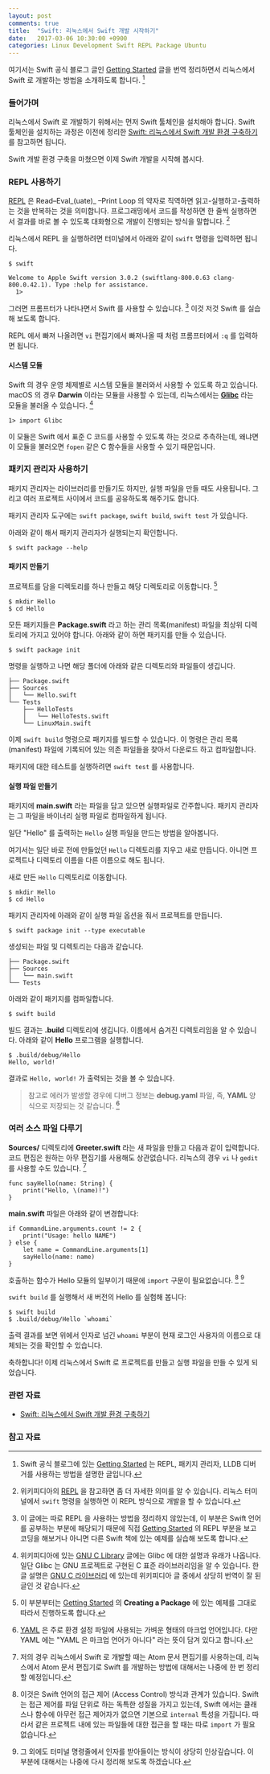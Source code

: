 ```yaml
---
layout: post
comments: true
title:  "Swift: 리눅스에서 Swift 개발 시작하기"
date:   2017-03-06 10:30:00 +0900
categories: Linux Development Swift REPL Package Ubuntu
---
```


여기서는 Swift 공식 블로그 글인 [Getting Started](https://swift.org/getting-started/) 글을 번역 정리하면서 리눅스에서 Swift 로 개발하는 방법을 소개하도록 합니다. [^swift-started]

### 들어가며

리눅스에서 Swift 로 개발하기 위해서는 먼저 Swift 툴체인을 설치해야 합니다. Swift 툴체인을 설치하는 과정은 이전에 정리한 [Swift: 리눅스에서 Swift 개발 환경 구축하기](http://xho95.github.io/linux/development/swift/package/install/2017/02/19/Developing-Swift-on-Linux.html#fnref:wikipedia-gnu-c-ko) 를 참고하면 됩니다.

Swift 개발 환경 구축을 마쳤으면 이제 Swift 개발을 시작해 봅시다.

### REPL 사용하기

[REPL](https://en.wikipedia.org/wiki/Read–eval–print_loop) 은 Read–Eval_(uate)_ –Print Loop 의 약자로 직역하면 읽고-실행하고-출력하는 것을 반복하는 것을 의미합니다. 프로그래밍에서 코드를 작성하면 한 줄씩 실행하면서 결과를 바로 볼 수 있도록 대화형으로 개발이 진행되는 방식을 말합니다. [^repl]

리눅스에서 REPL 을 실행하려면 터미널에서 아래와 같이 `swift` 명령을 입력하면 됩니다.

```
$ swift

Welcome to Apple Swift version 3.0.2 (swiftlang-800.0.63 clang-800.0.42.1). Type :help for assistance.
  1>  
```

그러면 프롬프터가 나타나면서 Swift 를 사용할 수 있습니다. [^exercise] 이것 저것 Swift 를 실습해 보도록 합니다.

REPL 에서 빠져 나올려면 `vi` 편집기에서 빠져나올 때 처럼 프롬프터에서 `:q` 를 입력하면 됩니다.

#### 시스템 모듈

Swift 의 경우 운영 체제별로 시스템 모듈을 불러와서 사용할 수 있도록 하고 있습니다. macOS 의 경우 **Darwin** 이라는 모듈을 사용할 수 있는데, 리눅스에서는 [**Glibc**](https://en.wikipedia.org/wiki/GNU_C_Library) 라는 모듈을 불러올 수 있습니다. [^wikipedia-gnu-c]

```
1> import Glibc
```

이 모듈은 Swift 에서 표준 C 코드를 사용할 수 있도록 하는 것으로 추측하는데, 왜냐면 이 모듈을 불러오면 `fopen` 같은 C 함수들을 사용할 수 있기 때문입니다.

### 패키지 관리자 사용하기

패키지 관리자는 라이브러리를 만들기도 하지만, 실행 파일을 만들 때도 사용됩니다. 그리고 여러 프로젝트 사이에서 코드를 공유하도록 해주기도 합니다.

패키지 관리자 도구에는 `swift package`, `swift build`, `swift test` 가 있습니다.

아래와 같이 해서 패키지 관리자가 실행되는지 확인합니다.

```
$ swift package --help
```

#### 패키지 만들기

프로젝트를 담을 디렉토리를 하나 만들고 해당 디렉토리로 이동합니다. [^example]

```
$ mkdir Hello
$ cd Hello
```

모든 패키지들은 **Package.swift** 라고 하는 관리 목록(manifest) 파일을 최상위 디렉토리에 가지고 있어야 합니다. 아래와 같이 하면 패키지를 만들 수 있습니다.

```
$ swift package init
```

명령을 실행하고 나면 해당 폴더에 아래와 같은 디렉토리와 파일들이 생깁니다.

```
├── Package.swift
├── Sources
│   └── Hello.swift
└── Tests
    ├── HelloTests
    │   └── HelloTests.swift
    └── LinuxMain.swift
```

이제 `swift build` 명령으로 패키지를 빌드할 수 있습니다. 이 명령은 관리 목록 (manifest) 파일에 기록되어 있는 의존 파일들을 찾아서 다운로드 하고 컴파일합니다.

패키지에 대한 테스트를 실행하려면 `swift test` 를 사용합니다.

#### 실행 파일 만들기

패키지에 **main.swift** 라는 파일을 담고 있으면 실행파일로 간주합니다. 패키지 관리자는 그 파일을 바이너리 실행 파일로 컴파일하게 됩니다.

일단 "Hello" 를 출력하는 `Hello` 실행 파일을 만드는 방법을 알아봅니다.

여기서는 일단 바로 전에 만들었던 `Hello` 디렉토리를 지우고 새로 만듭니다. 아니면 프로젝트나 디렉토리 이름을 다른 이름으로 해도 됩니다.

새로 만든 `Hello` 디렉토리로 이동합니다.

```
$ mkdir Hello
$ cd Hello
```

패키지 관리자에 아래와 같이 실행 파일 옵션을 줘서 프로젝트를 만듭니다.

```
$ swift package init --type executable
```

생성되는 파일 및 디렉토리는 다음과 같습니다.

```
├── Package.swift
├── Sources
│   └── main.swift
└── Tests
```

아래와 같이 패키지를 컴파일합니다.

```
$ swift build
```

빌드 결과는 **.build** 디렉토리에 생깁니다. 이름에서 숨겨진 디렉토리임을 알 수 있습니다. 아래와 같이 **Hello** 프로그램을 실행합니다.

```
$ .build/debug/Hello
Hello, world!
```

결과로 `Hello, world!` 가 출력되는 것을 볼 수 있습니다.

> 참고로 에러가 발생할 경우에 디버그 정보는 **debug.yaml** 파일, 즉, **YAML** 양식으로 저장되는 것 같습니다. [^yaml]

### 여러 소스 파일 다루기

**Sources/** 디렉토리에 **Greeter.swift** 라는 새 파일을 만들고 다음과 같이 입력합니다. 코드 편집은 원하는 아무 편집기를 사용해도 상관없습니다. 리눅스의 경우 `vi` 나 `gedit` 를 사용할 수도 있습니다. [^atom]

```
func sayHello(name: String) {
    print("Hello, \(name)!")
}
```

**main.swift** 파일은 아래와 같이 변경합니다:

```
if CommandLine.arguments.count != 2 {
    print("Usage: hello NAME")
} else {
    let name = CommandLine.arguments[1]
    sayHello(name: name)
}
```

호출하는 함수가 Hello 모듈의 일부이기 때문에 `import` 구문이 필요없습니다. [^access-control] [^command-line]

`swift build` 를 실행해서 새 버전의 Hello 를 실험해 봅니다:

```
$ swift build
$ .build/debug/Hello `whoami`
```

출력 결과를 보면 위에서 인자로 넘긴 `whoami` 부분이 현재 로그인 사용자의 이름으로 대체되는 것을 확인할 수 있습니다.

축하합니다! 이제 리눅스에서 Swift 로 프로젝트를 만들고 실행 파일을 만들 수 있게 되었습니다.

### 관련 자료

* [Swift: 리눅스에서 Swift 개발 환경 구축하기](http://xho95.github.io/linux/development/swift/package/install/2017/02/19/Developing-Swift-on-Linux.html#fnref:wikipedia-gnu-c-ko)

### 참고 자료

[^swift-started]: Swift 공식 블로그에 있는 [Getting Started](https://swift.org/getting-started/) 는 REPL, 패키지 관리자, LLDB 디버거를 사용하는 방법을 설명한 글입니다.

[^repl]: 위키피디아의 [REPL](https://en.wikipedia.org/wiki/Read–eval–print_loop) 을 참고하면 좀 더 자세한 의미를 알 수 있습니다. 리눅스 터미널에서 `swift` 명령을 실행하면 이 REPL 방식으로 개발을 할 수 있습니다.

[^exercise]: 이 글에는 따로 REPL 을 사용하는 방법을 정리하지 않았는데, 이 부분은 Swift 언어를 공부하는 부분에 해당되기 때문에 직접 [Getting Started](https://swift.org/getting-started/) 의 REPL 부분을 보고 코딩을 해보거나 아니면 다른 Swift 책에 있는 예제를 실습해 보도록 합니다.

[^wikipedia-gnu-c]: 위키피디아에 있는 [GNU C Library](https://en.wikipedia.org/wiki/GNU_C_Library) 글에는 Glibc 에 대한 설명과 유래가 나옵니다. 일단 Glibc 는 GNU 프로젝트로 구현된 C 표준 라이브러리임을 알 수 있습니다. 한글 설명은 [GNU C 라이브러리](https://ko.wikipedia.org/wiki/GNU_C_라이브러리) 에 있는데 위키피디아 글 중에서 상당히 번역이 잘 된 글인 것 같습니다.

[^swift-package]: [Package Manager](https://swift.org/package-manager/#conceptual-overview) 는 Swift 의 패키지 관리자에 대한 설명을 한 글입니다. 특히 모듈 빌드 방법, 의존 파일 불러오기, 시스템 라이브러리 연결짓기 등에 대해서 잘 정리되어 있습니다.

[^example]: 이 부분부터는 [Getting Started](https://swift.org/getting-started/) 의 **Creating a Package** 에 있는 예제를 그대로 따라서 진행하도록 합니다.

[^yaml]: [YAML](https://en.wikipedia.org/wiki/YAML) 은 주로 환경 설정 파일에 사용되는 가벼운 형태의 마크업 언어입니다. 다만 YAML 에는 "YAML 은 마크업 언어가 아니다" 라는 뜻이 담겨 있다고 합니다.

[^atom]: 저의 경우 리눅스에서 Swift 로 개발할 때는 Atom 문서 편집기를 사용하는데, 리눅스에서 Atom 문서 편집기로 Swift 를 개발하는 방법에 대해서는 나중에 한 번 정리할 예정입니다.

[^access-control]: 이것은 Swift 언어의 접근 제어 (Access Control) 방식과 관계가 있습니다. Swift 는 접근 제어를 파일 단위로 하는 독특한 성질을 가지고 있는데, Swift 에서는 클래스나 함수에 아무런 접근 제어자가 없으면 기본으로 `internal` 특성을 가집니다. 따라서 같은 프로젝트 내에 있는 파일들에 대한 접근을 할 때는 따로 `import` 가 필요 없습니다.

[^command-line]: 그 외에도 터미널 명령줄에서 인자를 받아들이는 방식이 상당히 인상깊습니다. 이 부분에 대해서는 나중에 다시 정리해 보도록 하겠습니다.
